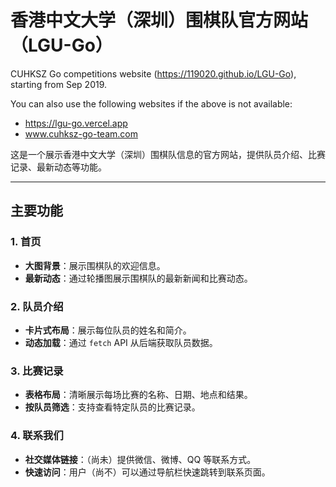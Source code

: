 # 香港中文大学（深圳）围棋队官方网站（LGU-Go）

CUHKSZ Go competitions website (https://119020.github.io/LGU-Go), starting from Sep 2019.

You can also use the following websites if the above is not available:

- https://lgu-go.vercel.app
- www.cuhksz-go-team.com

这是一个展示香港中文大学（深圳）围棋队信息的官方网站，提供队员介绍、比赛记录、最新动态等功能。

---

## **主要功能**

### 1. 首页
- **大图背景**：展示围棋队的欢迎信息。
- **最新动态**：通过轮播图展示围棋队的最新新闻和比赛动态。

### 2. 队员介绍
- **卡片式布局**：展示每位队员的姓名和简介。
- **动态加载**：通过 `fetch` API 从后端获取队员数据。

### 3. 比赛记录
- **表格布局**：清晰展示每场比赛的名称、日期、地点和结果。
- **按队员筛选**：支持查看特定队员的比赛记录。

### 4. 联系我们
- **社交媒体链接**：（尚未）提供微信、微博、QQ 等联系方式。
- **快速访问**：用户（尚不）可以通过导航栏快速跳转到联系页面。
